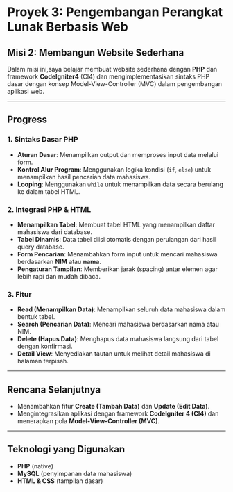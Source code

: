 # Proyek 3: Pengembangan Perangkat Lunak Berbasis Web  
## Misi 2: Membangun Website Sederhana  

Dalam misi ini,saya belajar membuat website sederhana dengan **PHP** dan framework **CodeIgniter4** (CI4) dan mengimplementasikan sintaks PHP dasar dengan konsep Model-View-Controller (MVC) dalam pengembangan aplikasi web.

---

## Progress  

### 1. Sintaks Dasar PHP  
- **Aturan Dasar**: Menampilkan output dan memproses input data melalui form.  
- **Kontrol Alur Program**: Menggunakan logika kondisi (`if`, `else`) untuk menampilkan hasil pencarian data mahasiswa.  
- **Looping**: Menggunakan `while` untuk menampilkan data secara berulang ke dalam tabel HTML.  

### 2. Integrasi PHP & HTML  
- **Menampilkan Tabel**: Membuat tabel HTML yang menampilkan daftar mahasiswa dari database.  
- **Tabel Dinamis**: Data tabel diisi otomatis dengan perulangan dari hasil query database.  
- **Form Pencarian**: Menambahkan form input untuk mencari mahasiswa berdasarkan **NIM** atau **nama**.  
- **Pengaturan Tampilan**: Memberikan jarak (spacing) antar elemen agar lebih rapi dan mudah dibaca.  

### 3. Fitur 
- **Read (Menampilkan Data)**: Menampilkan seluruh data mahasiswa dalam bentuk tabel.  
- **Search (Pencarian Data)**: Mencari mahasiswa berdasarkan nama atau NIM.  
- **Delete (Hapus Data)**: Menghapus data mahasiswa langsung dari tabel dengan konfirmasi.  
- **Detail View**: Menyediakan tautan untuk melihat detail mahasiswa di halaman terpisah.  

---

## Rencana Selanjutnya  
- Menambahkan fitur **Create (Tambah Data)** dan **Update (Edit Data)**.  
- Mengintegrasikan aplikasi dengan framework **CodeIgniter 4 (CI4)** dan menerapkan pola **Model-View-Controller (MVC)**.  

---

## Teknologi yang Digunakan  
- **PHP** (native)  
- **MySQL** (penyimpanan data mahasiswa)  
- **HTML & CSS** (tampilan dasar)  
